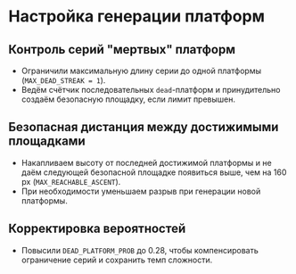 # Настройка генерации платформ

## Контроль серий "мертвых" платформ
- Ограничили максимальную длину серии до одной платформы (`MAX_DEAD_STREAK = 1`).
- Ведём счётчик последовательных `dead`-платформ и принудительно создаём безопасную площадку, если лимит превышен.

## Безопасная дистанция между достижимыми площадками
- Накапливаем высоту от последней достижимой платформы и не даём следующей безопасной площадке появиться выше, чем на 160 px (`MAX_REACHABLE_ASCENT`).
- При необходимости уменьшаем разрыв при генерации новой платформы.

## Корректировка вероятностей
- Повысили `DEAD_PLATFORM_PROB` до 0.28, чтобы компенсировать ограничение серий и сохранить темп сложности.
